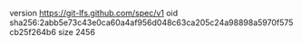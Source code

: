version https://git-lfs.github.com/spec/v1
oid sha256:2abb5e73c43e0ca60a4af956d048c63ca205c24a98898a5970f575cb25f264b6
size 2456

